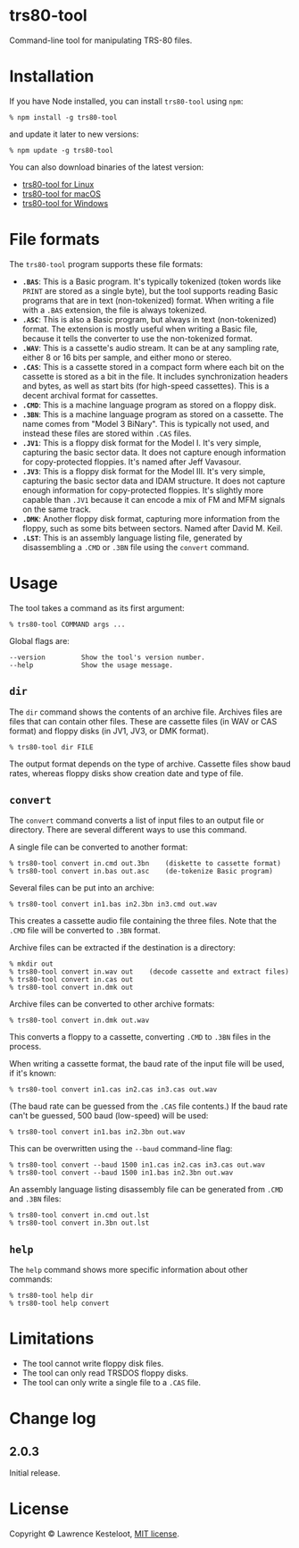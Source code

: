 # trs80-tool

Command-line tool for manipulating TRS-80 files.

# Installation

If you have Node installed, you can install `trs80-tool` using `npm`:

    % npm install -g trs80-tool

and update it later to new versions:

    % npm update -g trs80-tool

You can also download binaries of the latest version:

* [trs80-tool for Linux](https://www.my-trs-80.com/trs80-tool/linux/trs80-tool)
* [trs80-tool for macOS](https://www.my-trs-80.com/trs80-tool/macos/trs80-tool)
* [trs80-tool for Windows](https://www.my-trs-80.com/trs80-tool/windows/trs80-tool.exe)

# File formats

The `trs80-tool` program supports these file formats:

* **`.BAS`**: This is a Basic program. It's typically tokenized (token words like
  `PRINT` are stored as a single byte), but the tool supports reading Basic programs
  that are in text (non-tokenized) format. When writing a file with a `.BAS` extension,
  the file is always tokenized.
* **`.ASC`**: This is also a Basic program, but always in text (non-tokenized) format. The
  extension is mostly useful when writing a Basic file, because it tells the converter
  to use the non-tokenized format.
* **`.WAV`**: This is a cassette's audio stream. It can be at any sampling rate, either
  8 or 16 bits per sample, and either mono or stereo.
* **`.CAS`**: This is a cassette stored in a compact form where each bit on the cassette
  is stored as a bit in the file. It includes synchronization headers and bytes, as well
  as start bits (for high-speed cassettes). This is a decent archival format for
  cassettes.
* **`.CMD`**: This is a machine language program as stored on a floppy disk.
* **`.3BN`**: This is a machine language program as stored on a cassette. The name comes
  from "Model 3 BiNary". This is typically not used, and instead these files are
  stored within `.CAS` files.
* **`.JV1`**: This is a floppy disk format for the Model I. It's very simple, capturing
  the basic sector data. It does not capture enough information for copy-protected
  floppies. It's named after Jeff Vavasour.
* **`.JV3`**: This is a floppy disk format for the Model III. It's very simple, capturing
  the basic sector data and IDAM structure. It does not capture enough
  information for copy-protected floppies. It's slightly more capable than
  `.JV1` because it can encode a mix of FM and MFM signals on the same track.
* **`.DMK`**: Another floppy disk format, capturing more information from the floppy,
  such as some bits between sectors. Named after David M. Keil.
* **`.LST`**: This is an assembly language listing file, generated by
  disassembling a `.CMD` or `.3BN` file using the `convert` command.

# Usage

The tool takes a command as its first argument:

    % trs80-tool COMMAND args ...

Global flags are:

    --version         Show the tool's version number.
    --help            Show the usage message.

## `dir`

The `dir` command shows the contents of an archive file. Archives
files are files that can contain other files. These are cassette files
(in WAV or CAS format) and floppy disks (in JV1, JV3, or DMK format).

    % trs80-tool dir FILE

The output format depends on the type of archive. Cassette files show
baud rates, whereas floppy disks show creation date and type of file.

## `convert`

The `convert` command converts a list of input files to an output file or
directory. There are several different ways to use this command.

A single file can be converted to another format:

    % trs80-tool convert in.cmd out.3bn    (diskette to cassette format)
    % trs80-tool convert in.bas out.asc    (de-tokenize Basic program)

Several files can be put into an archive:

    % trs80-tool convert in1.bas in2.3bn in3.cmd out.wav

This creates a cassette audio file containing the three files. Note that the
`.CMD` file will be converted to `.3BN` format.

Archive files can be extracted if the destination is a directory:

    % mkdir out
    % trs80-tool convert in.wav out    (decode cassette and extract files)
    % trs80-tool convert in.cas out
    % trs80-tool convert in.dmk out

Archive files can be converted to other archive formats:

    % trs80-tool convert in.dmk out.wav

This converts a floppy to a cassette, converting `.CMD` to `.3BN` files
in the process.

When writing a cassette format, the baud rate of the input file will
be used, if it's known:

    % trs80-tool convert in1.cas in2.cas in3.cas out.wav

(The baud rate can be guessed from the `.CAS` file contents.) If the
baud rate can't be guessed, 500 baud (low-speed) will be used:

    % trs80-tool convert in1.bas in2.3bn out.wav

This can be overwritten using the `--baud` command-line flag:

    % trs80-tool convert --baud 1500 in1.cas in2.cas in3.cas out.wav
    % trs80-tool convert --baud 1500 in1.bas in2.3bn out.wav

An assembly language listing disassembly file can be generated from `.CMD`
and `.3BN` files:

    % trs80-tool convert in.cmd out.lst
    % trs80-tool convert in.3bn out.lst

## `help`

The `help` command shows more specific information about other commands:

    % trs80-tool help dir
    % trs80-tool help convert

# Limitations

* The tool cannot write floppy disk files.
* The tool can only read TRSDOS floppy disks.
* The tool can only write a single file to a `.CAS` file.

# Change log

## 2.0.3

Initial release.

# License

Copyright &copy; Lawrence Kesteloot, [MIT license](LICENSE).
